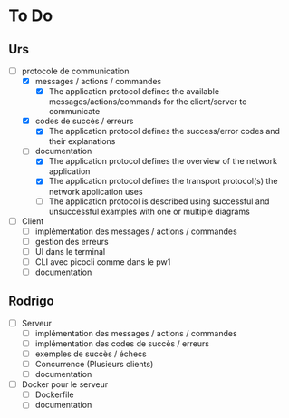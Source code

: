 # To Do

## Urs

- [ ] protocole de communication
  - [x] messages / actions / commandes
    - [x] The application protocol defines the available messages/actions/commands for the client/server to communicate
  - [x] codes de succès / erreurs
    - [x] The application protocol defines the success/error codes and their explanations
  - [ ] documentation
    - [x] The application protocol defines the overview of the network application
    - [x] The application protocol defines the transport protocol(s) the network application uses
    - [ ] The application protocol is described using successful and unsuccessful examples with one or multiple diagrams
- [ ] Client
  - [ ] implémentation des messages / actions / commandes
  - [ ] gestion des erreurs
  - [ ] UI dans le terminal
  - [ ] CLI avec picocli comme dans le pw1
  - [ ] documentation

## Rodrigo

- [ ] Serveur
  - [ ] implémentation des messages / actions / commandes
  - [ ] implémentation des codes de succès / erreurs
  - [ ] exemples de succès / échecs
  - [ ] Concurrence (Plusieurs clients)
  - [ ] documentation
- [ ] Docker pour le serveur
  - [ ] Dockerfile
  - [ ] documentation
